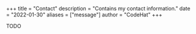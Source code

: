 +++
title = "Contact"
description = "Contains my contact information."
date = "2022-01-30"
aliases = ["message"]
author = "CodeHat"
+++

TODO